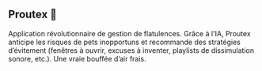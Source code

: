 ## Proutex 💨

Application révolutionnaire de gestion de flatulences. Grâce à l'IA, Proutex anticipe les risques de pets inopportuns et recommande des stratégies d’évitement (fenêtres à ouvrir, excuses à inventer, playlists de dissimulation sonore, etc.). Une vraie bouffée d’air frais.
